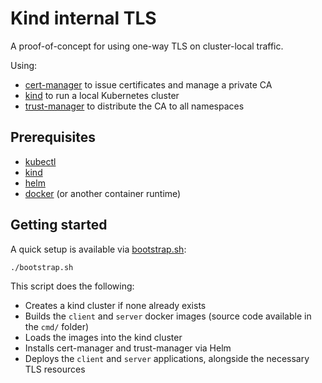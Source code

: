 # Kind internal TLS

A proof-of-concept for using one-way TLS on cluster-local traffic.

Using:
- [cert-manager](https://cert-manager.io/docs/) to issue certificates and manage a private CA
- [kind](https://kind.sigs.k8s.io/) to run a local Kubernetes cluster
- [trust-manager](https://cert-manager.io/docs/trust/) to distribute the CA to all namespaces

## Prerequisites
- [kubectl](https://kubernetes.io/docs/tasks/tools/)
- [kind](https://kind.sigs.k8s.io/docs/user/quick-start/)
- [helm](https://helm.sh/docs/intro/install/)
- [docker](https://docs.docker.com/get-docker/) (or another container runtime)

## Getting started
A quick setup is available via [bootstrap.sh](./bootstrap.sh):

```bash
./bootstrap.sh
```

This script does the following:
- Creates a kind cluster if none already exists
- Builds the `client` and `server` docker images (source code available in the `cmd/` folder)
- Loads the images into the kind cluster
- Installs cert-manager and trust-manager via Helm
- Deploys the `client` and `server` applications, alongside the necessary TLS resources

